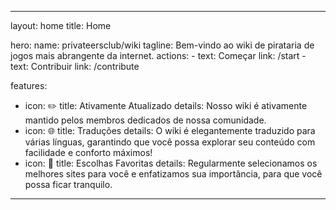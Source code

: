 <!--@include: ../../index.md -->
---
layout: home
title: Home

hero:
  name: privateersclub/wiki
  tagline: Bem-vindo ao wiki de pirataria de jogos mais abrangente da internet.
  actions:
    - text: Começar
      link: /start
    - text: Contribuir
      link: /contribute

features:
  - icon: ✏️
    title: Ativamente Atualizado
    details: Nosso wiki é ativamente mantido pelos membros dedicados de nossa comunidade.
  - icon: 🌐
    title: Traduções
    details: O wiki é elegantemente traduzido para várias línguas, garantindo que você possa explorar seu conteúdo com facilidade e conforto máximos!
  - icon: 🌟
    title: Escolhas Favoritas
    details: Regularmente selecionamos os melhores sites para você e enfatizamos sua importância, para que você possa ficar tranquilo.
---
